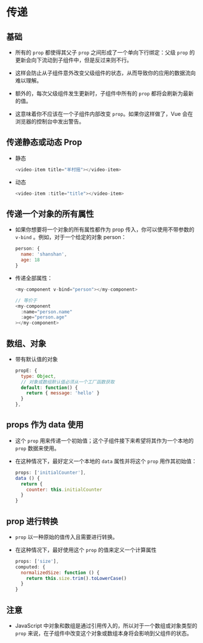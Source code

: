 # 传递

## 基础

  - 所有的 `prop` 都使得其父子 `prop` 之间形成了一个单向下行绑定：父级 `prop` 的更新会向下流动到子组件中，但是反过来则不行。

  - 这样会防止从子组件意外改变父级组件的状态，从而导致你的应用的数据流向难以理解。

  - 额外的，每次父级组件发生更新时，子组件中所有的 `prop` 都将会刷新为最新的值。

  - 这意味着你不应该在一个子组件内部改变 `prop`。如果你这样做了，Vue 会在浏览器的控制台中发出警告。

## 传递静态或动态 Prop

  - 静态

    ```javascript
    <video-item title="羊村摇"></video-item>
    ```

  - 动态

    ```javascript
    <video-item :title="title"></video-item>
    ```

## 传递一个对象的所有属性

  - 如果你想要将一个对象的所有属性都作为 prop 传入，你可以使用不带参数的 `v-bind` 。例如，对于一个给定的对象 person：

    ```javascript
    person: {
      name: 'shanshan',
      age: 18
    }
    ```

  - 传递全部属性：

    ```javascript
    <my-component v-bind="person"></my-component>
    ```

    ```javascript
    // 等价于
    <my-component
      :name="person.name"
      :age="person.age"
    ></my-component>
    ```

## 数组、对象

  - 带有默认值的对象

    ```javascript
    propE: {
      type: Object,
      // 对象或数组默认值必须从一个工厂函数获取
      default: function() {
        return { message: 'hello' }
      }
    },
    ```

## props 作为 data 使用

  - 这个 `prop` 用来传递一个初始值；这个子组件接下来希望将其作为一个本地的 `prop` 数据来使用。

  - 在这种情况下，最好定义一个本地的 `data` 属性并将这个 `prop` 用作其初始值：

    ```javascript
    props: ['initialCounter'],
    data () {
      return {
        counter: this.initialCounter
      }
    }
    ```

## prop 进行转换

  - `prop` 以一种原始的值传入且需要进行转换。

  - 在这种情况下，最好使用这个 `prop` 的值来定义一个计算属性

    ```javascript
    props: ['size'],
    computed: {
      normalizedSize: function () {
        return this.size.trim().toLowerCase()
      }
    }
    ```

## 注意

  - JavaScript 中对象和数组是通过引用传入的，所以对于一个数组或对象类型的 `prop` 来说，在子组件中改变这个对象或数组本身将会影响到父组件的状态。
